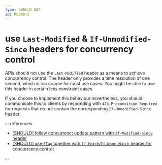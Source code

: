 ```yaml
---
type: SHOULD NOT
id: R000072
---
```


# use `Last-Modified` & `If-Unmodified-Since` headers for concurrency control

APIs should not use the `Last-Modified` header as a means to achieve concurrency control. The header only provides a time resolution of one second, which is too coarse for most use cases. You might be able to use this header in certain less constraint cases.

If you choose to implement this behaviour nevertheless, you should communicate this to clients by responding with `428 Precondition Required` for requests that do not contain the corresponding `If-Unmodified-Since` header.

::: references

- [[SHOULD] follow concurrenct update pattern with `If-Modified-Since` header](./guidelines/030_http/5050_should-follow-concurrenct-update-pattern-with-if-umodified-since-header.md)
- [[SHOULD] use `ETag` together with `If-Match`/`If-None-Match` header for concurrency control](./guidelines/030_http/5020_should-use-etag-together-with-if-match-if-none-match-header-for-concurrrency-control.md)

:::
